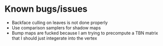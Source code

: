 # Known bugs/issues
* Backface culling on leaves is not done properly
* Use comparison samplers for shadow maps
* Bump maps are fucked because I am trying to precompute a TBN matrix that I should just integerate into the vertex
